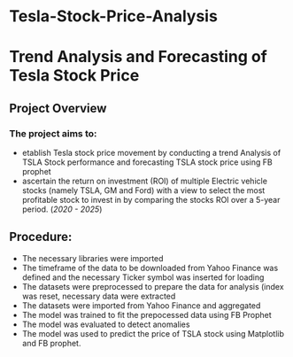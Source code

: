 # Tesla-Stock-Price-Analysis
# Trend Analysis and Forecasting of Tesla Stock Price
## Project Overview
### The project aims to:
- etablish Tesla stock price movement by conducting a trend Analysis of TSLA Stock performance and forecasting TSLA stock price using FB prophet
- ascertain the return on investment (ROI) of multiple Electric vehicle stocks (namely TSLA, GM and Ford) with a view to select the most profitable stock to invest in by comparing the stocks ROI over a 5-year period. (*2020 - 2025*)

## Procedure:
- The necessary libraries were imported
- The timeframe of the data to be downloaded from Yahoo Finance was defined and the necessary Ticker symbol was inserted for loading
- The datasets were preprocessed to prepare the data for analysis (index was reset, necessary data were extracted
- The datasets were imported from Yahoo Finance and aggregated
- The model was trained to fit the prepocessed data using FB Prophet
- The model was evaluated to detect anomalies
- The model was used to predict the price of TSLA stock using Matplotlib and FB prophet.
